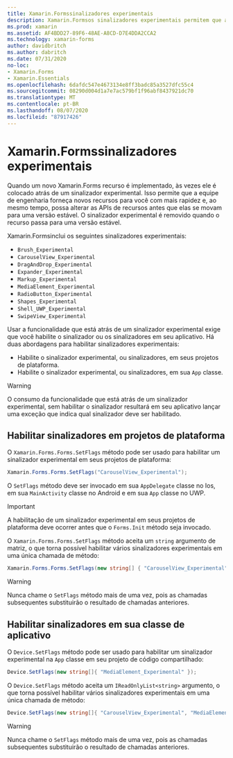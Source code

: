```yaml
---
title: Xamarin.Formssinalizadores experimentais
description: Xamarin.Formsos sinalizadores experimentais permitem que a equipe de engenharia envie novos recursos aos usuários mais rapidamente, enquanto ainda pode alterar as APIs de recursos antes que elas passem para uma versão estável.
ms.prod: xamarin
ms.assetid: AF4BDD27-89F6-48AE-A8CD-D7E4DDA2CCA2
ms.technology: xamarin-forms
author: davidbritch
ms.author: dabritch
ms.date: 07/31/2020
no-loc:
- Xamarin.Forms
- Xamarin.Essentials
ms.openlocfilehash: 6dafdc547e4673134e8ff3badc85a3527dfc55c4
ms.sourcegitcommit: 08290d004d1a7e7ac579bf1f96abf8437921dc70
ms.translationtype: MT
ms.contentlocale: pt-BR
ms.lasthandoff: 08/07/2020
ms.locfileid: "87917426"
---
```

# <a name="no-locxamarinforms-experimental-flags"></a>Xamarin.Formssinalizadores experimentais

Quando um novo Xamarin.Forms recurso é implementado, às vezes ele é colocado atrás de um sinalizador experimental. Isso permite que a equipe de engenharia forneça novos recursos para você com mais rapidez e, ao mesmo tempo, possa alterar as APIs de recursos antes que elas se movam para uma versão estável. O sinalizador experimental é removido quando o recurso passa para uma versão estável.

Xamarin.Formsinclui os seguintes sinalizadores experimentais:

- `Brush_Experimental`
- `CarouselView_Experimental`
- `DragAndDrop_Experimental`
- `Expander_Experimental`
- `Markup_Experimental`
- `MediaElement_Experimental`
- `RadioButton_Experimental`
- `Shapes_Experimental`
- `Shell_UWP_Experimental`
- `SwipeView_Experimental`

Usar a funcionalidade que está atrás de um sinalizador experimental exige que você habilite o sinalizador ou os sinalizadores em seu aplicativo. Há duas abordagens para habilitar sinalizadores experimentais:

- Habilite o sinalizador experimental, ou sinalizadores, em seus projetos de plataforma.
- Habilite o sinalizador experimental, ou sinalizadores, em sua `App` classe.

> [!WARNING]
> O consumo da funcionalidade que está atrás de um sinalizador experimental, sem habilitar o sinalizador resultará em seu aplicativo lançar uma exceção que indica qual sinalizador deve ser habilitado.

## <a name="enable-flags-in-platform-projects"></a>Habilitar sinalizadores em projetos de plataforma

O `Xamarin.Forms.Forms.SetFlags` método pode ser usado para habilitar um sinalizador experimental em seus projetos de plataforma:

```csharp
Xamarin.Forms.Forms.SetFlags("CarouselView_Experimental");
```

O `SetFlags` método deve ser invocado em sua `AppDelegate` classe no Ios, em sua `MainActivity` classe no Android e em sua `App` classe no UWP.

> [!IMPORTANT]
> A habilitação de um sinalizador experimental em seus projetos de plataforma deve ocorrer antes que o `Forms.Init` método seja invocado.

O `Xamarin.Forms.Forms.SetFlags` método aceita um `string` argumento de matriz, o que torna possível habilitar vários sinalizadores experimentais em uma única chamada de método:

```csharp
Xamarin.Forms.Forms.SetFlags(new string[] { "CarouselView_Experimental", "MediaElement_Experimental", "SwipeView_Experimental" });
```

> [!WARNING]
> Nunca chame o `SetFlags` método mais de uma vez, pois as chamadas subsequentes substituirão o resultado de chamadas anteriores.

## <a name="enable-flags-in-your-app-class"></a>Habilitar sinalizadores em sua classe de aplicativo

O `Device.SetFlags` método pode ser usado para habilitar um sinalizador experimental na `App` classe em seu projeto de código compartilhado:

```csharp
Device.SetFlags(new string[]{ "MediaElement_Experimental" });
```

O `Device.SetFlags` método aceita um `IReadOnlyList<string>` argumento, o que torna possível habilitar vários sinalizadores experimentais em uma única chamada de método:

```csharp
Device.SetFlags(new string[]{ "CarouselView_Experimental", "MediaElement_Experimental", "SwipeView_Experimental" });
```

> [!WARNING]
> Nunca chame o `SetFlags` método mais de uma vez, pois as chamadas subsequentes substituirão o resultado de chamadas anteriores.
